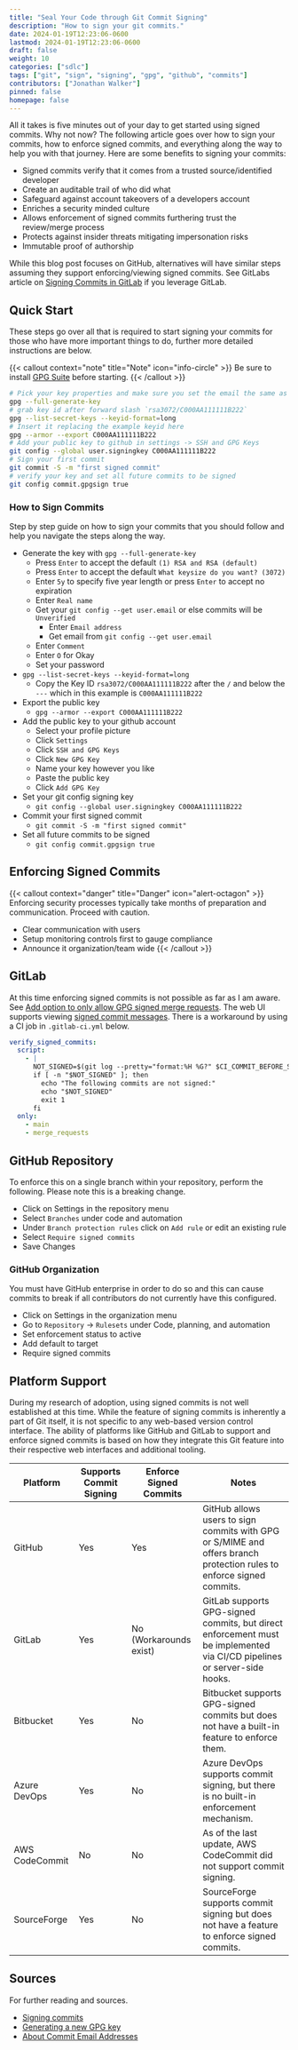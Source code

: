```yaml
---
title: "Seal Your Code through Git Commit Signing"
description: "How to sign your git commits."
date: 2024-01-19T12:23:06-0600
lastmod: 2024-01-19T12:23:06-0600
draft: false
weight: 10
categories: ["sdlc"]
tags: ["git", "sign", "signing", "gpg", "github", "commits"]
contributors: ["Jonathan Walker"]
pinned: false
homepage: false
---
```


All it takes is five minutes out of your day to get started using signed commits. Why not now? The following article goes over how to sign your commits, how to enforce signed commits, and everything along the way to help you with that journey. Here are some benefits to signing your commits:

- Signed commits verify that it comes from a trusted source/identified developer
- Create an auditable trail of who did what
- Safeguard against account takeovers of a developers account
- Enriches a security minded culture
- Allows enforcement of signed commits furthering trust the review/merge process
- Protects against insider threats mitigating impersonation risks
- Immutable proof of authorship

While this blog post focuses on GitHub, alternatives will have similar steps assuming they support enforcing/viewing signed commits. See GitLabs article on [Signing Commits in GitLab](https://docs.gitlab.com/ee/user/project/repository/signed_commits/gpg.html) if you leverage GitLab. 

## Quick Start

These steps go over all that is required to start signing your commits for those who have more important things to do, further more detailed instructions are below. 

{{< callout context="note" title="Note" icon="info-circle" >}} Be sure to install [GPG Suite](https://gpgtools.org/) before starting. {{< /callout >}}

```bash
# Pick your key properties and make sure you set the email the same as your git config `git config --get user.email`
gpg --full-generate-key
# grab key id after forward slash `rsa3072/C000AA111111B222`
gpg --list-secret-keys --keyid-format=long
# Insert it replacing the example keyid here
gpg --armor --export C000AA111111B222
# Add your public key to github in settings -> SSH and GPG Keys
git config --global user.signingkey C000AA111111B222
# Sign your first commit
git commit -S -m "first signed commit"
# verify your key and set all future commits to be signed
git config commit.gpgsign true
```

### How to Sign Commits

Step by step guide on how to sign your commits that you should follow and help you navigate the steps along the way.

- Generate the key with `gpg --full-generate-key`
    - Press `Enter` to accept the default `(1) RSA and RSA (default)`
    - Press `Enter` to accept the default `What keysize do you want? (3072)`
    - Enter `5y` to specify five year length or press `Enter` to accept no expiration
    - Enter `Real name`
    - Get your `git config --get user.email` or else commits will be `Unverified`
        - Enter `Email address`
        - Get email from `git config --get user.email`
    - Enter `Comment`
    - Enter `O` for Okay
    - Set your password
- `gpg --list-secret-keys --keyid-format=long`
    - Copy the Key ID `rsa3072/C000AA111111B222` after the `/` and below the `---` which in this example is `C000AA111111B222`
- Export the public key
    - `gpg --armor --export C000AA111111B222`
- Add the public key to your github account
    - Select your profile picture
    - Click `Settings`
    - Click `SSH and GPG Keys`
    - Click `New GPG Key`
    - Name your key however you like
    - Paste the public key
    - Click `Add GPG Key`
- Set your git config signing key
    - `git config --global user.signingkey C000AA111111B222`
- Commit your first signed commit
    - `git commit -S -m "first signed commit"`
- Set all future commits to be signed
    - `git config commit.gpgsign true`

## Enforcing Signed Commits

{{< callout context="danger" title="Danger" icon="alert-octagon" >}}
Enforcing security processes typically take months of preparation and communication. Proceed with caution.

- Clear communication with users
- Setup monitoring controls first to gauge compliance
- Announce it organization/team wide
{{< /callout >}}

## GitLab

At this time enforcing signed commits is not possible as far as I am aware. See [Add option to only allow GPG signed merge requests](https://gitlab.com/gitlab-org/gitlab/-/issues/3737). The web UI supports viewing [signed commit messages](https://docs.gitlab.com/ee/user/project/repository/signed_commits/). There is a workaround by using a CI job in `.gitlab-ci.yml` below. 

```yml
verify_signed_commits:
  script:
    - |
      NOT_SIGNED=$(git log --pretty="format:%H %G?" $CI_COMMIT_BEFORE_SHA..$CI_COMMIT_SHA | grep ' N')
      if [ -n "$NOT_SIGNED" ]; then
        echo "The following commits are not signed:"
        echo "$NOT_SIGNED"
        exit 1
      fi
  only:
    - main
    - merge_requests
```

## GitHub Repository

To enforce this on a single branch within your repository, perform the following. Please note this is a breaking change. 

- Click on Settings in the repository menu
- Select `Branches` under code and automation
- Under `Branch protection rules` click on `Add rule` or edit an existing rule
- Select `Require signed commits`
- Save Changes

### GitHub Organization

You must have GitHub enterprise in order to do so and this can cause commits to break if all contributors do not currently have this configured.

- Click on Settings in the organization menu
- Go to `Repository` -> `Rulesets` under Code, planning, and automation
- Set enforcement status to active
- Add default to target 
- Require signed commits

## Platform Support 

During my research of adoption, using signed commits is not well established at this time. While the feature of signing commits is inherently a part of Git itself, it is not specific to any web-based version control interface. The ability of platforms like GitHub and GitLab to support and enforce signed commits is based on how they integrate this Git feature into their respective web interfaces and additional tooling. 

| Platform        | Supports Commit Signing | Enforce Signed Commits | Notes |
|-----------------|-------------------------|------------------------|-------|
| GitHub          | Yes                     | Yes                    | GitHub allows users to sign commits with GPG or S/MIME and offers branch protection rules to enforce signed commits. |
| GitLab          | Yes                     | No (Workarounds exist) | GitLab supports GPG-signed commits, but direct enforcement must be implemented via CI/CD pipelines or server-side hooks. |
| Bitbucket       | Yes                     | No                     | Bitbucket supports GPG-signed commits but does not have a built-in feature to enforce them. |
| Azure DevOps    | Yes                     | No                     | Azure DevOps supports commit signing, but there is no built-in enforcement mechanism. |
| AWS CodeCommit  | No                      | No                     | As of the last update, AWS CodeCommit did not support commit signing. |
| SourceForge     | Yes                     | No                     | SourceForge supports commit signing but does not have a feature to enforce signed commits. |

## Sources

For further reading and sources. 

- [Signing commits](https://docs.github.com/en/authentication/managing-commit-signature-verification/signing-commits)
- [Generating a new GPG key](https://docs.github.com/en/authentication/managing-commit-signature-verification/generating-a-new-gpg-key)
- [About Commit Email Addresses](https://docs.github.com/en/account-and-profile/setting-up-and-managing-your-personal-account-on-github/managing-email-preferences/setting-your-commit-email-address#about-commit-email-addresses)
